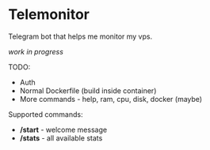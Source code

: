 # Telemonitor
Telegram bot that helps me monitor my vps.

*work in progress*

TODO:
- Auth
- Normal Dockerfile (build inside container)
- More commands - help, ram, cpu, disk, docker (maybe)

Supported commands:

- **/start** - welcome message
- **/stats** - all available stats
